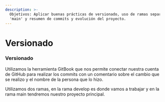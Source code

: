 ```yaml
---
description: >-
  Objetivos: Aplicar buenas prácticas de versionado, uso de ramas separadas de
  'main' y resumen de commits y evolución del proyecto.
---
```


# Versionado

### Versionado

Utilizamos la herramienta GitBook que nos permite conectar nuestra cuenta de GitHub para realizar los commits con un comentario sobre el cambio que se realizo y el nombre de la persona que lo hizo.

Utilizamos dos ramas, en la rama develop es donde vamos a trabajar y en la rama main tendremos nuestro proyecto principal.
